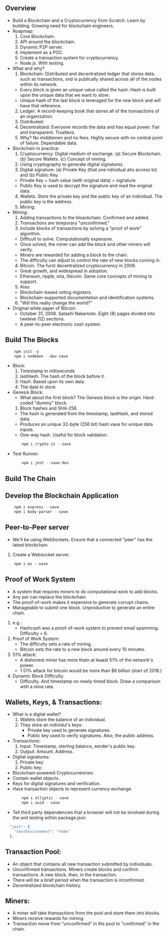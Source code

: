 ## Overview
- Build a Blockchain and a Cryptocurrency from Scratch. Learn by building. Growing need for blockchain engineers.
- Roapmap:
    1. Core Blockchain.
    2. API around the blockchain.
    3. Dynamic P2P server.
    4. Implement as a POC.
    5. Create a transaction system for cryptocurrency.
    - Node.js. With testing.
- What and why?
    1. Blockchain: Distributed and decentralized ledger that stores data, such as transactions, snd is publically shared across all of the nodes within its network.
    - Every block is given an unique value called the hash. Hash is built upon the unique data that we want to store.
    - Unique hash of the last block is leveraged for the *new* block and will have that reference.
    2. Ledger: A record-keeping book that stores all of the transactions of an organization.
    3. Distributed: 
    4. Decentralized: Everyone records the data and has equal power. Fair and transparent. Trustless.
    5. Why? No middlemen and no fees. Highly secure with no central point of failure. Dependable data.
- Blockchain in practice:
    1. Cryptocurrency: Digital medium of exchange. (a) Secure Blockchain. (b) Secure Wallets. (c) Concept of mining.
    2. Using cryptography to generate digital signatures.
    3. Digital signature: (a) Private Key (that one ndividual ahs access to) and (b) Public Key.
    - Private Key + hash value (with original data) = signature.
    - Public Key is used to decrypt the signature and read the original data.
    4. Wallets. Store the private key and the public key of an individual. The public key is the address.
    5. Mining:
- Mining:
    1. Adding transactions to the bloackchain. Confirmed and added. 
    2. Transactions are temporary "unconfirmed."
    3. Include blocks of transactions by solving a "proof of work" algorithm.
    - Difficult to solve. Computationally expensive.
    - Once solved, the miner can add the block and other miners will verify.
    - Miners are rewarded for adding a block to the chain.
    - The difficulty can adjust to control the rate of new blocks coming in.
    4. Bitcoin. The furst decentralized cryptocurrency in 2009.
    - Great growth, and widespread in adoption.
    - Ethereum, ripple, iota, litecoin. Same core concepts of mining to support.
    5. Also:
    - Blockchain-based voting registers.
    - Blockchain-supported documentation and identification systems.
    6. "Will this really change the world?"
- Original white paper of Bitcoin:
    - October 31, 2008. Satashi Nakamoto. Eight (8) pages divided into tweleve (12) sections.
    - A peer-to-peer electronic cash system.

## Build The Blocks
```javascript
    npm init -y
    npm i nodemon --dev-save
```
- Block:
    1. Timestamp in milliseconds
    2. lastHash. The hash of the block before it.
    3. Hash. Based upon its own data.
    4. The data to store.
- Genesis Block:
    - What about the first block? The Genesis block is the origin. Hard-coded "dummy" block.
    1. Block hashes and SHA-256.
    - The hash is generated from the timestamp, lastHash, and stored data.
    - Produces an unique 32-byte (256 bit) hash vaue for unique data inputs.
    - One-way hash. Useful for block validation.
    ```javascript
        npm i crypto-js --save
    ```
- Test Runner:
    ```javascript
        npm i jest --save-dev
    ```

## Build The Chain

## Develop the Blockchain Application
```javascript
    npm i express --save
    npm i body-parser --save
```

## Peer-to-Peer server
- We'll be using WebSockets. Ensure that a connected "peer" has the latest blockchain.
1. Create a Websocket server.
```javascript
    npm i ws --save
```

## Proof of Work System
- A system that requires miners to do computational work to add blocks.
- Any per can replace the blockchain.
- The proof-of-work makes it expensive to generate corrupt chains.
- Manageable to submit one block. Unproductive to generate an entire chain.
1. e.g.:
    - Hashcash was a proof-of-work system to prevent email spamming. Difficulty = 6.
2. Proof of Work System:
    - The difficulty sets a rate of mining.
    - Bitcoin sets the rate to a new block around every 10 minutes.
3. 51% attack:
    - A dishonest miner has more thatn at leaast 51% of the network's power.
    - 1 51% attack for bitcoin would be more than $6 billion (start of 2018.)
4. Dynamic Block Difficulty.
    - Difficulty. And timestamp on newly-timed block. Draw a comparison wtih a mine rate.

## Wallets, Keys, & Transactions:
- What is a digital wallet?
    1. Wallets store the balance of an individual. 
    2. They store an individul's keys: 
        - Private key used to generate signatures. 
        - Public key used to verify signatures. Also, the public address.
- Transactions:
    1. Input: Timestamp, starting balance, sender's public key.
    2. Output: Amount. Address.
- Digital signatures:
    1. Private key:
    2. Public key:
- Blockchain-powered Cryptocurrencies:
- Contain wallet objects.
- Keys for digital signatures and verification.
- Have transaction objects to represent currency exchange.
    ```javascript
        npm i elliptic --save
        npm i uuid --save
    ```
- Tell third party dependencies that a browser will not be involved during the unit testing within package.json
```javascript
  "jest": {
    "testEnvironment": "node"
  },
```

## Transaction Pool:
 - An object that contains all new transaction submitted by individuals.
 - Unconfirmed transactions. Miners create blocks and confirm transactions. A new block, then, in the transaction.
 - There will be a brief period when the transaction is inconfirmed. 
 - Decentralized blockchain history.

 ## Miners:
 - A miner will take thansactions from the pool and store them into blocks.
 - Miners receive rewards for mining.
 - Transaction move from "unconfirmed" in the pool to "confirmed" in the chain.